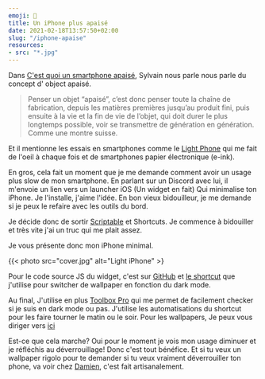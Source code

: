 ```yaml
---
emoji: 📱
title: Un iPhone plus apaisé
date: 2021-02-18T13:57:50+02:00
slug: "/iphone-apaise"
resources:
- src: "*.jpg"
---
```


Dans [C'est quoi un smartphone apaisé](https://jefaisdelordi.com/2021/01/21/cest-quoi-un-smartphone-apaise/), Sylvain nous parle nous parle du concept d' object apaisé.

> Penser un objet “apaisé”, c’est donc penser toute la chaîne de fabrication, depuis les matières premières jusqu’au produit fini, puis ensuite à la vie et la fin de vie de l’objet, qui doit durer le plus longtemps possible, voir se transmettre de génération en génération. Comme une montre suisse.

Et il mentionne les essais en smartphones comme le [Light Phone](https://www.thelightphone.com/) qui me fait de l'oeil à chaque fois et de smartphones papier électronique (e-ink).

En gros, cela fait un moment que je me demande comment avoir un usage plus slow de mon smartphone. En parlant sur un Discord avec lui, il m'envoie un lien vers un launcher iOS (Un widget en fait) Qui minimalise ton iPhone. Je l'installe, j'aime l'idée. En bon vieux bidouilleur, je me demande si je peux le refaire avec les outils du bord.

Je décide donc de sortir [Scriptable](http://scriptable.app) et Shortcuts. Je commence à bidouiller et très vite j'ai un truc qui me plait assez.

Je vous présente donc mon iPhone minimal.

{{< photo src="cover.jpg" alt="Light iPhone" >}

Pour le code source JS du widget, c'est sur [GitHub](https://gist.github.com/ys/26a79111a1f6d4eed23faa2cbdb7224f) et [le shortcut](https://www.icloud.com/shortcuts/806f62669acf4c0fb6dbf22d37829f9b) que j'utilise pour switcher de wallpaper en fonction du dark mode.

Au final, J'utilise en plus [Toolbox Pro](https://toolboxpro.app) qui me permet de facilement checker si je suis en dark mode ou pas. J'utilise les automatisations du shortcut pour les faire tourner le matin ou le soir. Pour les wallpapers, Je peux vous diriger vers [ici](https://heyeased.weebly.com/hide-dock-wallpapers.html)

Est-ce que cela marche? Oui pour le moment je vois mon usage diminuer et je réfléchis au déverrouillage! Donc c'est tout bénéfice. Et si tu veux un wallpaper rigolo pour te demander si tu veux vraiment déverrouiller ton phone, va voir chez [Damien](https://damien.cool/unlock-only-if-needed/), c'est fait artisanalement.
